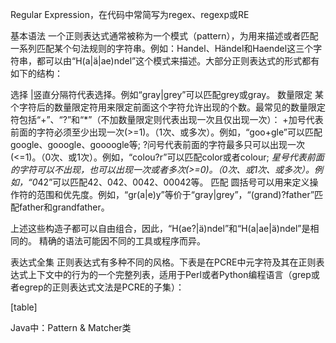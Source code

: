 Regular Expression，在代码中常简写为regex、regexp或RE

基本语法
一个正则表达式通常被称为一个模式（pattern），为用来描述或者匹配一系列匹配某个句法规则的字符串。例如：Handel、Händel和Haendel这三个字符串，都可以由“H(a|ä|ae)ndel”这个模式来描述。大部分正则表达式的形式都有如下的结构：

选择
|竖直分隔符代表选择。例如“gray|grey”可以匹配grey或gray。
数量限定
某个字符后的数量限定符用来限定前面这个字符允许出现的个数。最常见的数量限定符包括“+”、“?”和“*”（不加数量限定则代表出现一次且仅出现一次）：
+加号代表前面的字符必须至少出现一次(>=1)。（1次、或多次）。例如，“goo+gle”可以匹配google、gooogle、goooogle等;
?问号代表前面的字符最多只可以出现一次(<=1)。（0次、或1次）。例如，“colou?r”可以匹配color或者colour;
*星号代表前面的字符可以不出现，也可以出现一次或者多次(>=0)。（0次、或1次、或多次）。例如，“0*42”可以匹配42、042、0042、00042等。
匹配
圆括号可以用来定义操作符的范围和优先度。例如，“gr(a|e)y”等价于“gray|grey”，“(grand)?father”匹配father和grandfather。

上述这些构造子都可以自由组合，因此，“H(ae?|ä)ndel”和“H(a|ae|ä)ndel”是相同的。
精确的语法可能因不同的工具或程序而异。

表达式全集
正则表达式有多种不同的风格。下表是在PCRE中元字符及其在正则表达式上下文中的行为的一个完整列表，适用于Perl或者Python编程语言（grep或者egrep的正则表达式文法是PCRE的子集）：

[table]

Java中：Pattern & Matcher类
